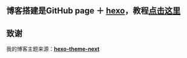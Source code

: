 ## 博客搭建是GitHub page ＋ [hexo]( https://hexo.io/zh-cn/index.html )，教程[点击这里]( https://mp.weixin.qq.com/s?__biz=MzAxOTcxNTIwNQ==&mid=2457916623&idx=2&sn=81e9148f0f40e234b126fee461bbe315 )

## 致谢

我的博客主题来源：**[hexo-theme-next](https://github.com/theme-next/hexo-theme-next)**
